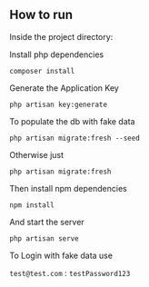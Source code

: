 ## How to run
Inside the project directory:

Install php dependencies

`composer install`

Generate the Application Key

`php artisan key:generate`

To populate the db with fake data

`php artisan migrate:fresh --seed`

Otherwise just

`php artisan migrate:fresh`

Then install npm dependencies

`npm install`


And start the server

`php artisan serve`

To Login with fake data use

`test@test.com` : `testPassword123`
